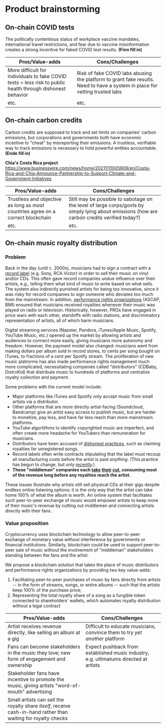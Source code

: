 # Product brainstorming

## On-chain COVID tests
 
The politically contentious status of workplace vaccine mandates, international travel restrictions, and fear due to vaccine misinformation creates a strong incentive for faked COVID test results. **(Finn fill in)**

Pros/Value-adds |  Cons/Challenges | 
--- | --- 
More difficult for individuals to fake COVID tests = less risk to public health through dishonest behavior | Risk of fake COVID labs abusing the platform to grant fake results. Need to have a system in place for vetting trusted labs 
etc. | etc.
 
## On-chain carbon credits

Carbon credits are supposed to track and set limits on companies' carbon emissions, but corporations and governments both have economic incentive to "cheat" by misreporting their emissions. A trustless, verifiable way to track emissions is necessary to hold powerful entities accountable. **(Ende fill in)**

**Chia's Costa Rica project** https://www.businesswire.com/news/home/20211111005809/en/Costa-Rica-and-Chia-Announce-Partnership-to-Support-Climate-and-Government-Initiatives

Pros/Value-adds |  Cons/Challenges | 
--- | --- 
Trustless and objective as long as _most_ countries agree on a correct blockchain | Still may be possible to sabotage on the level of large corps/govts by simply lying about emissions (how are carbon credits verified today?)
etc. | etc.

## On-chain music royalty distribution

### Problem

Back in the day (until c. 2000s), musicians had to sign a contract with a [record label](https://en.wikipedia.org/wiki/Record_label#Major_labels) (e.g. Sony, RCA Victor) in order to sell their music on vinyl and/or CDs. This often gave record companies undue influence over their artists, e.g., telling them what kind of music to write based on what sells.  The system also indirectly punished artists for being too innovative, since it was risky for record companies to sign someone who deviates too much from the mainstream.  In addition, [performance rights organizations](https://en.wikipedia.org/wiki/Performance_rights_organisation) (ASCAP, BMI) ensured that musicians received royalties whenever their music was played on radio or television. Historically, however, PROs have engaged in price wars with each other, standoffs with radio stations, and discriminatory representation of artists, all of which harm musicians.

Digital streaming services (Napster, Pandora, iTunes/Apple Music, Spotify, YouTube Music, etc.) opened up the market by allowing artists and audiences to connect more easily, giving musicians more autonomy and freedom. However, the payment model also changed: musicians went from making dollars per album sold in record stores, to cents per song bought on iTunes, to fractions of a cent per Spotify stream.  The proliferation of new music platrorms has also made performance rights management much more complicated, necessitating companies called "distributors" (CDBaby, DistroKid) that distribute music to hundreds of platforms and centralize royalty collection and payment.

Some problems with the current model include:
*  Major platforms like iTunes and Spotify only accept music from small artists via a distributor.
*  Other platforms that are more directly artist-facing (Soundcloud, Bandcamp) give an artist easy access to publish music, but are harder to monetize, pay less, and have far less reach than more mainstream platforms.
*  YouTube algortithms to identify copyrighted music are imperfect, and often create more headache for YouTubers than remuneration for musicians.
*  Distributors have been accused of [dishonest practices](https://www.youtube.com/watch?v=QIeS1pL4N6E), such as claiming royalties for unregistered songs.
*  Record labels often write contracts stipulating that the label must recoup all manufacturing costs before the artist is paid _anything_. (This practice has begun to change, but only [recently](https://www.forbes.com/sites/bobbyowsinski/2021/06/13/sony-music-moves-to-pay-royalties-to-artists-that-still-owe-it-money/?sh=41e2c6de5a63).)
*  **These "middleman" companies each [take](https://www.recordingconnection.com/reference-library/recording-entrepreneurs/how-do-record-labels-turn-a-profit/) [their](https://cdbaby.com/cd-baby-cost.aspx) [cut](https://artists.apple.com/support/1124-apple-music-insights-royalty-rate), consuming most of the revenue long before any royalties reach the artist.**

These issues illustrate why artists still sell physical CDs at their gigs despite endless online listening options: it is the only way that the artist can take home 100% of what the album is worth.  An online system that facilitates such peer-to-peer exchange of music would empower artists to keep more of their music's revenue by cutting out middlemen and connecting artists directly with their fans.

### Value proposition

Cryptocurrency uses blockchain technology to allow peer-to-peer exchange of monetary value without interference by governments or financial institutions. Similarly, blockchain could be used to support peer-to-peer sale of music without the involvement of "middleman" stakeholders standing between the fans and the artist.

We propose a blockchain solution that takes the place of music distributors and performance rights organizations by providing two key value-adds: 
1. Facilitating peer-to-peer purchases of music by fans directly from artists -- in the form of streams, songs, or entire albums -- such that the artists keep 100% of the purchase price;
2. Representing the total royalty share of a song as a fungible token connected to shareholders' wallets, which automates royalty distribution without a legal contract

Pros/Value-adds |  Cons/Challenges | 
--- | --- 
Artist receives revenue directly, like selling an album at a gig | Difficult to educate musicians, convince them to try _yet another_ platform
Fans can become stakeholders in the music they love; new form of engagement and ownership | Expect pushback from established music industry, e.g. ultimatums directed at artists
Stakeholder fans have incentive to promote the music, giving artists "word-of-mouth" advertising | 
Small artists can sell the royalty share _itself_, receive cash-in-hand rather than waiting for royalty checks | 
